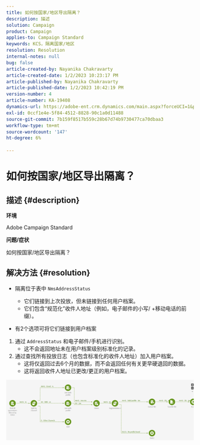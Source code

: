 ```yaml
---
title: 如何按国家/地区导出隔离？
description: 描述
solution: Campaign
product: Campaign
applies-to: Campaign Standard
keywords: KCS，隔离国家/地区
resolution: Resolution
internal-notes: null
bug: false
article-created-by: Nayanika Chakravarty
article-created-date: 1/2/2023 10:23:17 PM
article-published-by: Nayanika Chakravarty
article-published-date: 1/2/2023 10:42:19 PM
version-number: 4
article-number: KA-19408
dynamics-url: https://adobe-ent.crm.dynamics.com/main.aspx?forceUCI=1&pagetype=entityrecord&etn=knowledgearticle&id=94c3250c-ec8a-ed11-81ac-6045bd006c82
exl-id: 0ccf1e4e-5f84-4512-8828-90c1a0d11488
source-git-commit: 7b159f8517b559c28b67d74b9730477ca70dbaa3
workflow-type: tm+mt
source-wordcount: '147'
ht-degree: 6%

---
```


# 如何按国家/地区导出隔离？

## 描述 {#description}


<b>环境</b>

Adobe Campaign Standard

<b>问题/症状</b>

如何按国家/地区导出隔离？


## 解决方法 {#resolution}


- 隔离位于表中 `NmsAddressStatus`
   - 它们链接到上次投放，但未链接到任何用户档案。
   - 它们包含“规范化”收件人地址（例如，电子邮件的小写/ +移动电话的前缀）。


- 有2个选项可将它们链接到用户档案


1. 通过 `AddressStatus` 和电子邮件/手机进行识别。
   - 这不会返回地址未在用户档案级别标准化的记录。
2. 通过查找所有投放日志（也包含标准化的收件人地址）加入用户档案。
   - 这将仅返回过去6个月的数据，而不会返回任何有关更早硬退回的数据。
   - 这将返回收件人地址已更改/更正的用户档案。


![](assets/9aa27d94-2bce-ec11-a7b5-0022480a8e40.png)
